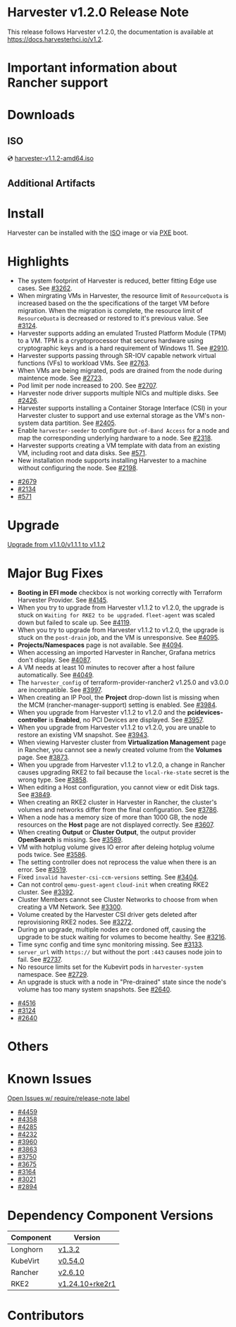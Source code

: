 # Harvester v1.2.0 Release Note
<!--- TO-DO -->
This release follows Harvester v1.2.0, the documentation is available at https://docs.harvesterhci.io/v1.2.

# Important information about Rancher support
<!--- TO-DO -->

# Downloads
<!--- TO-DO -->

## ISO
<!--- TO-DO -->
:cd: [harvester-v1.1.2-amd64.iso](https://releases.rancher.com/harvester/v1.1.2/harvester-v1.1.2-amd64.iso)

## Additional Artifacts
<!--- TO-DO -->

# Install
<!--- TO-DO -->
Harvester can be installed with the [ISO](https://docs.harvesterhci.io/v1.1/install/iso-install/) image or via [PXE](https://docs.harvesterhci.io/v1.1/install/pxe-boot-install/) boot.

# Highlights

- The system footprint of Harvester is reduced, better fitting Edge use cases. See [#3262](https://github.com/harvester/harvester/issues/3262).
- When mirgrating VMs in Harvester, the resource limit of `ResourceQuota` is increased based on the the specifications of the target VM before migration. When the migration is complete, the resource limit of `ResourceQuota` is decreased or restored to it's previous value. See [#3124](https://github.com/harvester/harvester/issues/3124).
- Harvester supports adding an emulated Trusted Platform Module (TPM) to a VM. TPM is a cryptoprocessor that secures hardware using cryptographic keys and is a hard requirement of Windows 11. See [#2910](https://github.com/harvester/harvester/issues/2910).
- Harvester supports passing through SR-IOV capable network virtual functions (VFs) to workload VMs. See [#2763](https://github.com/harvester/harvester/issues/2763).
- When VMs are being migrated, pods are drained from the node during maintence mode. See [#2723](https://github.com/harvester/harvester/issues/2723).
- Pod limit per node increased to 200. See [#2707](https://github.com/harvester/harvester/issues/2707).
- Harvester node driver supports multiple NICs and multiple disks. See [#2426](https://github.com/harvester/harvester/issues/2426).
- Harvester supports installing a Container Storage Interface (CSI) in your Harvester cluster to support and use external storage as the VM's non-system data partition. See [#2405](https://github.com/harvester/harvester/issues/2405).
- Enable `harvester-seeder` to configure `Out-of-Band Access` for a node and map the corresponding underlying hardware to a node. See [#2318](https://github.com/harvester/harvester/issues/2318).
- Harvester supports creating a VM template with data from an existing VM, including root and data disks. See [#571](https://github.com/harvester/harvester/issues/571).
- New installation mode supports installing Harvester to a machine without configuring the node. See [#2198](https://github.com/harvester/harvester/issues/2198).
<!--- TO-DO -->
- [#2679](https://github.com/harvester/harvester/issues/2679)
- [#2134](https://github.com/harvester/harvester/issues/2134)
- [#571](https://github.com/harvester/harvester/issues/571)

# Upgrade
<!--- TO-DO -->
[Upgrade from v1.1.0/v1.1.1 to v1.1.2](https://docs.harvesterhci.io/v1.1/upgrade/automatic/)

# Major Bug Fixes

- **Booting in EFI mode** checkbox is not working correctly with Terraform Harvester Provider. See [#4145](https://github.com/harvester/harvester/issues/4145).
- When you try to upgrade from Harvester v1.1.2 to v1.2.0, the upgrade is stuck on `Waiting for RKE2 to be upgraded`. `fleet-agent` was scaled down but failed to scale up. See [#4119](https://github.com/harvester/harvester/issues/4119).
- When you try to upgrade from Harvester v1.1.2 to v1.2.0, the upgrade is stuck on the `post-drain` job, and the VM is unresponsive. See [#4095](https://github.com/harvester/harvester/issues/4095).
- **Projects/Namespaces** page is not available. See [#4094](https://github.com/harvester/harvester/issues/4094).
- When accessing an imported Harvester in Rancher, Grafana metrics don't display. See [#4087](https://github.com/harvester/harvester/issues/4087).
- A VM needs at least 10 minutes to recover after a host failure automatically. See [#4049](https://github.com/harvester/harvester/issues/4049).
- The `harvester_config` of terraform-provider-rancher2 v1.25.0 and v3.0.0 are incompatible. See [#3997](https://github.com/harvester/harvester/issues/3997).
- When creating an IP Pool, the **Project** drop-down list is missing when the MCM (rancher-manager-support) setting is enabled. See [#3984](https://github.com/harvester/harvester/issues/3984).
- When you upgrade from Harvester v1.1.2 to v1.2.0 and the **pcidevices-controller** is **Enabled**, no PCI Devices are displayed. See [#3957](https://github.com/harvester/harvester/issues/3957).
- When you upgrade from Harvester v1.1.2 to v1.2.0, you are unable to restore an existing VM snapshot. See [#3943](https://github.com/harvester/harvester/issues/3943).
- When viewing Harvester cluster from **Virtualization Management** page in Rancher, you cannot see a newly created volume from the **Volumes** page. See [#3873](https://github.com/harvester/harvester/issues/3873).
- When you upgrade from Harvester v1.1.2 to v1.2.0, a change in Rancher causes upgrading RKE2 to fail because the `local-rke-state` secret is the wrong type. See [#3858](https://github.com/harvester/harvester/issues/3858).
- When editing a Host configuration, you cannot view or edit Disk tags. See [#3849](https://github.com/harvester/harvester/issues/3849).
- When creating an RKE2 cluster in Harvester in Rancher, the cluster's volumes and networks differ from the final configuration. See [#3786](https://github.com/harvester/harvester/issues/3786).
- When a node has a memory size of more than 1000 GB, the node resources on the **Host** page are not displayed correctly. See [#3607](https://github.com/harvester/harvester/issues/3607).
- When creating **Output** or **Cluster Output**, the output provider **OpenSearch** is missing. See [#3589](https://github.com/harvester/harvester/issues/3589).
- VM with hotplug volume gives IO error after deleing hotplug volume pods twice. See [#3586](https://github.com/harvester/harvester/issues/3586).
- The setting controller does not reprocess the value when there is an error. See [#3519](https://github.com/harvester/harvester/issues/3519).
- Fixed `invalid havester-csi-ccm-versions` setting. See [#3404](https://github.com/harvester/harvester/issues/3404).
- Can not control `qemu-guest-agent` `cloud-init` when creating RKE2 cluster. See [#3392](https://github.com/harvester/harvester/issues/3392).
- Cluster Members cannot see Cluster Networks to choose from when creating a VM Network. See [#3300](https://github.com/harvester/harvester/issues/3300).
- Volume created by the Harvester CSI driver gets deleted after reprovisioning RKE2 nodes. See [#3272](https://github.com/harvester/harvester/issues/3272).
- During an upgrade, multiple nodes are cordoned off, causing the upgrade to be stuck waiting for volumes to become healthy. See [#3216](https://github.com/harvester/harvester/issues/3216).
- Time sync config and time sync monitoring missing. See [#3133](https://github.com/harvester/harvester/issues/3133).
- `server_url` with `https://` but without the port `:443` causes node join to fail. See [#2737](https://github.com/harvester/harvester/issues/2737).
- No resource limits set for the Kubevirt pods in `harvester-system` namespace. See [#2729](https://github.com/harvester/harvester/issues/2729).
- An upgrade is stuck with a node in "Pre-drained" state since the node's volume has too many system snapshots. See [#2640](https://github.com/harvester/harvester/issues/2640).

<!--- TO-DO -->
- [#4516](https://github.com/harvester/harvester/issues/4156)
- [#3124](https://github.com/harvester/harvester/issues/3124)
- [#2640](https://github.com/harvester/harvester/issues/2640)

# Others
<!--- TO-DO -->

# Known Issues
<!--- TO-DO -->
[Open Issues w/ require/release-note label](https://github.com/harvester/harvester/issues?q=is%3Aissue+label%3Arequire%2Frelease-note+is%3Aopen)

- [#4459](https://github.com/harvester/harvester/issues/4459)
- [#4358](https://github.com/harvester/harvester/issues/4358)
- [#4285](https://github.com/harvester/harvester/issues/4285)
- [#4232](https://github.com/harvester/harvester/issues/4232)
- [#3960](https://github.com/harvester/harvester/issues/3960)
- [#3863](https://github.com/harvester/harvester/issues/3863)
- [#3750](https://github.com/harvester/harvester/issues/3750)
- [#3675](https://github.com/harvester/harvester/issues/3675)
- [#3164](https://github.com/harvester/harvester/issues/3164)
- [#3021](https://github.com/harvester/harvester/issues/3021)
- [#2894](https://github.com/harvester/harvester/issues/2894)

# Dependency Component Versions
<!--- TO-DO -->
| Component | Version |
| ------ | ---------|
| Longhorn | [v1.3.2](https://github.com/longhorn/longhorn/releases/tag/v1.3.2) |
| KubeVirt | [v0.54.0](https://github.com/kubevirt/kubevirt/releases/tag/v0.54.0) |
| Rancher | [v2.6.10](https://github.com/rancher/rancher/releases/tag/v2.6.10) |
| RKE2 | [v1.24.10+rke2r1](https://github.com/rancher/rke2/releases/tag/v1.24.10%2Brke2r1) |

# Contributors
<!--- TO-DO -->
